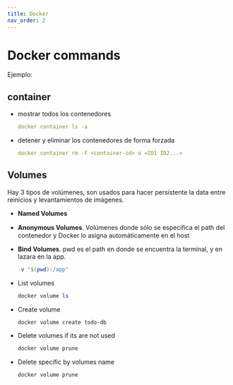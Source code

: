 ```yaml
---
title: Docker
nav_order: 2
---
```


# Docker commands



Ejemplo:

## container

* mostrar todos los contenedores

    ```yml
    docker container ls -a
    ```
* detener y eliminar los contenedores de forma forzada

    ```yml
    docker container rm -f <container-id> o <ID1 ID2...> 
    ```

## Volumes

Hay 3 tipos de volúmenes, son usados para hacer persistente la data entre reinicios y levantamientos de imágenes.

* **Named Volumes**
* **Anonymous Volumes**. Volúmenes donde sólo se especiﬁca el path del contenedor y Docker lo asigna automáticamente en el host
* **Bind Volumes**. pwd es el path en donde se encuentra la terminal, y en lazara en la app.
  
    ```powershell
    -v "$(pwd):/app"
    ```

* List volumes
  
    ```powershell
    docker volume ls
    ```

* Create volume
  
    ```powershell
    docker volume create todo-db
    ```

* Delete volumes if its are not used
  
    ```powershell
    docker volume prune
    ```
* Delete specific by volumes name
  
    ```powershell
    docker volume prune
    ```

